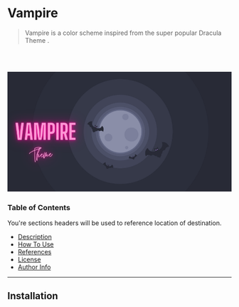 # Vampire 
> Vampire is a color scheme inspired from the super popular Dracula Theme . 
<br>
<br/>

![Project Banner](./Images/Banner.png)

### Table of Contents
You're sections headers will be used to reference location of destination.

- [Description](#description)
- [How To Use](#how-to-use)
- [References](#references)
- [License](#license)
- [Author Info](#author-info)

---




## Installation

